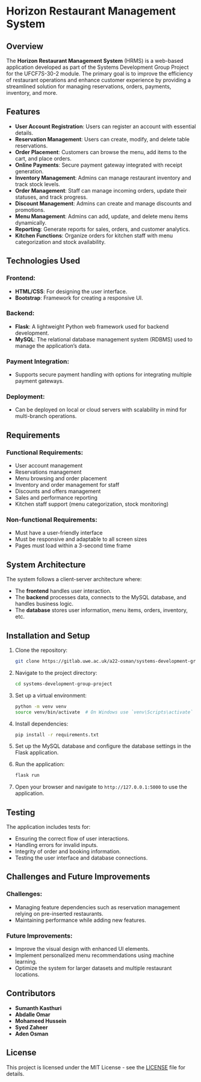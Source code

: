 # Horizon Restaurant Management System

## Overview

The **Horizon Restaurant Management System** (HRMS) is a web-based application developed as part of the Systems Development Group Project for the UFCF7S-30-2 module. The primary goal is to improve the efficiency of restaurant operations and enhance customer experience by providing a streamlined solution for managing reservations, orders, payments, inventory, and more.

## Features

- **User Account Registration**: Users can register an account with essential details.
- **Reservation Management**: Users can create, modify, and delete table reservations.
- **Order Placement**: Customers can browse the menu, add items to the cart, and place orders.
- **Online Payments**: Secure payment gateway integrated with receipt generation.
- **Inventory Management**: Admins can manage restaurant inventory and track stock levels.
- **Order Management**: Staff can manage incoming orders, update their statuses, and track progress.
- **Discount Management**: Admins can create and manage discounts and promotions.
- **Menu Management**: Admins can add, update, and delete menu items dynamically.
- **Reporting**: Generate reports for sales, orders, and customer analytics.
- **Kitchen Functions**: Organize orders for kitchen staff with menu categorization and stock availability.

## Technologies Used

### Frontend:
- **HTML/CSS**: For designing the user interface.
- **Bootstrap**: Framework for creating a responsive UI.

### Backend:
- **Flask**: A lightweight Python web framework used for backend development.
- **MySQL**: The relational database management system (RDBMS) used to manage the application’s data.

### Payment Integration:
- Supports secure payment handling with options for integrating multiple payment gateways.

### Deployment:
- Can be deployed on local or cloud servers with scalability in mind for multi-branch operations.

## Requirements

### Functional Requirements:
- User account management
- Reservations management
- Menu browsing and order placement
- Inventory and order management for staff
- Discounts and offers management
- Sales and performance reporting
- Kitchen staff support (menu categorization, stock monitoring)

### Non-functional Requirements:
- Must have a user-friendly interface
- Must be responsive and adaptable to all screen sizes
- Pages must load within a 3-second time frame

## System Architecture

The system follows a client-server architecture where:
- The **frontend** handles user interaction.
- The **backend** processes data, connects to the MySQL database, and handles business logic.
- The **database** stores user information, menu items, orders, inventory, etc.

## Installation and Setup

1. Clone the repository:
   ```bash
   git clone https://gitlab.uwe.ac.uk/a22-osman/systems-development-group-project.git
   ```

2. Navigate to the project directory:
   ```bash
   cd systems-development-group-project
   ```

3. Set up a virtual environment:
   ```bash
   python -m venv venv
   source venv/bin/activate  # On Windows use `venv\Scripts\activate`
   ```

4. Install dependencies:
   ```bash
   pip install -r requirements.txt
   ```

5. Set up the MySQL database and configure the database settings in the Flask application.

6. Run the application:
   ```bash
   flask run
   ```

7. Open your browser and navigate to `http://127.0.0.1:5000` to use the application.

## Testing

The application includes tests for:
- Ensuring the correct flow of user interactions.
- Handling errors for invalid inputs.
- Integrity of order and booking information.
- Testing the user interface and database connections.

## Challenges and Future Improvements

### Challenges:
- Managing feature dependencies such as reservation management relying on pre-inserted restaurants.
- Maintaining performance while adding new features.

### Future Improvements:
- Improve the visual design with enhanced UI elements.
- Implement personalized menu recommendations using machine learning.
- Optimize the system for larger datasets and multiple restaurant locations.

## Contributors

- **Sumanth Kasthuri**
- **Abdalle Omar**
- **Mohameed Hussein**
- **Syed Zaheer**
- **Aden Osman**

## License

This project is licensed under the MIT License - see the [LICENSE](LICENSE) file for details.
```
